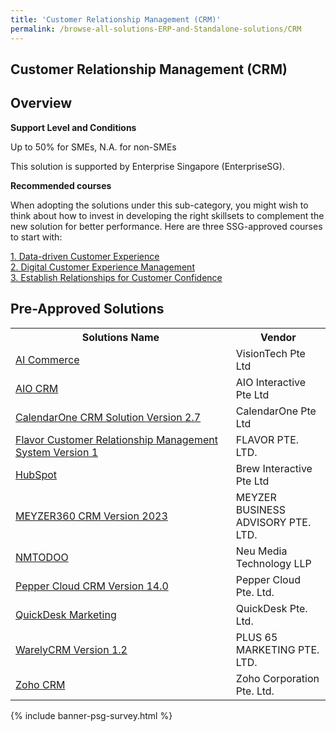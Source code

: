 ```yaml
---
title: 'Customer Relationship Management (CRM)'
permalink: /browse-all-solutions-ERP-and-Standalone-solutions/CRM
---
```


## Customer Relationship Management (CRM)
## Overview

**Support Level and Conditions**

Up to 50% for SMEs, N.A. for non-SMEs

This solution is supported by Enterprise Singapore (EnterpriseSG).

**Recommended courses**

When adopting the solutions under this sub-category, you might wish to think about how to invest in developing the right skillsets to complement the new solution for better performance. Here are three SSG-approved courses to start with:

<a href='https://sfec.enterprisejobskills.gov.sg/Course_Internet/CourseDetail.aspx?CoursesReferenceNumber=TGS-2020501979'  target='_blank' rel='noopener'>1. Data-driven Customer Experience</a><br>
<a href='https://sfec.enterprisejobskills.gov.sg/Course_Internet/CourseDetail.aspx?CoursesReferenceNumber=TGS-2020505494'  target='_blank' rel='noopener'>2. Digital Customer Experience Management</a><br>
<a href='https://sfec.enterprisejobskills.gov.sg/Course_Internet/CourseDetail.aspx?CoursesReferenceNumber=TGS-2019504205'  target='_blank' rel='noopener'>3. Establish Relationships for Customer Confidence</a><br>

## Pre-Approved Solutions

<table>
<tr>
<th style='width: auto;'><b>Solutions Name</b></th>
<th style='width: 30%;'><b>Vendor</b></th>
</tr>
<tr>
<td><a href='/productivity-solutions-grant/solutionrepo/201808388R-AI-Commrc-G' target='_blank'>AI Commerce</a><br></td>
<td>VisionTech Pte Ltd</td>
</tr>
<tr>
<td><a href='/productivity-solutions-grant/solutionrepo/201400012M-AIO-CRM-G' target='_blank'>AIO CRM</a><br></td>
<td>AIO Interactive Pte Ltd</td>
</tr>
<tr>
<td><a href='/productivity-solutions-grant/solutionrepo/198800014D-ClndrOn-CRM-SLN-v-27-G' target='_blank'>CalendarOne CRM Solution Version 2.7</a><br></td>
<td>CalendarOne Pte Ltd</td>
</tr>
<tr>
<td><a href='/productivity-solutions-grant/solutionrepo/202039751G-Flvor-Customr-Rltonshp-MGT-Systm-v-1-G' target='_blank'>Flavor Customer Relationship Management System Version 1</a><br></td>
<td>FLAVOR PTE. LTD.</td>
</tr>
<tr>
<td><a href='/productivity-solutions-grant/solutionrepo/201705156N-HubSpot-G' target='_blank'>HubSpot</a><br></td>
<td>Brew Interactive Pte Ltd</td>
</tr>
<tr>
<td><a href='/productivity-solutions-grant/solutionrepo/201223262D-MEYZER360-CRM-v-2023-G' target='_blank'>MEYZER360 CRM Version 2023</a><br></td>
<td>MEYZER BUSINESS ADVISORY PTE. LTD.</td>
</tr>
<tr>
<td><a href='/productivity-solutions-grant/solutionrepo/T13LL1562D-NMTODOOCRM-G' target='_blank'>NMTODOO</a><br></td>
<td>Neu Media Technology LLP</td>
</tr>
<tr>
<td><a href='/productivity-solutions-grant/solutionrepo/201702434C-Pppr-Cloud-CRM-v-140-G' target='_blank'>Pepper Cloud CRM Version 14.0</a><br></td>
<td>Pepper Cloud Pte. Ltd.</td>
</tr>
<tr>
<td><a href='/productivity-solutions-grant/solutionrepo/201403211Z-QuckDsk-Mrktng-G' target='_blank'>QuickDesk Marketing</a><br></td>
<td>QuickDesk Pte. Ltd.</td>
</tr>
<tr>
<td><a href='/productivity-solutions-grant/solutionrepo/201729553C-WrlyCRM-v-12-G' target='_blank'>WarelyCRM Version 1.2</a><br></td>
<td>PLUS 65 MARKETING PTE. LTD.</td>
</tr>
<tr>
<td><a href='/productivity-solutions-grant/solutionrepo/201108056G-Zoho-CRM-G' target='_blank'>Zoho CRM</a><br></td>
<td>Zoho Corporation Pte. Ltd.</td>
</tr>
</table>

{% include banner-psg-survey.html %}
